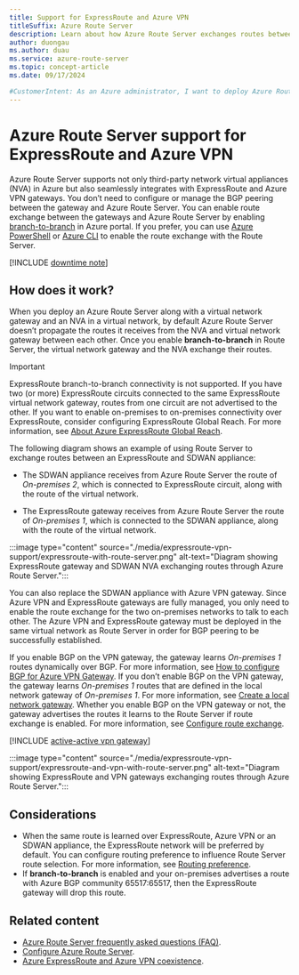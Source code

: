```yaml
---
title: Support for ExpressRoute and Azure VPN
titleSuffix: Azure Route Server
description: Learn about how Azure Route Server exchanges routes between network virtual appliances (NVA), Azure ExpressRoute gateways, and Azure VPN gateways.
author: duongau
ms.author: duau
ms.service: azure-route-server
ms.topic: concept-article
ms.date: 09/17/2024

#CustomerIntent: As an Azure administrator, I want to deploy Azure Route Server with ExpressRoute and Azure VPN so that routes can be exchanged between the two on-premises networks.
---
```


# Azure Route Server support for ExpressRoute and Azure VPN

Azure Route Server supports not only third-party network virtual appliances (NVA) in Azure but also seamlessly integrates with ExpressRoute and Azure VPN gateways. You don’t need to configure or manage the BGP peering between the gateway and Azure Route Server. You can enable route exchange between the gateways and Azure Route Server by enabling [branch-to-branch](configure-route-server.md?tabs=portal#configure-route-exchange) in Azure portal. If you prefer, you can use [Azure PowerShell](configure-route-server.md?tabs=powershell#configure-route-exchange) or [Azure CLI](configure-route-server.md?tabs=cli#configure-route-exchange) to enable the route exchange with the Route Server.

[!INCLUDE [downtime note](../../includes/route-server-note-vng-downtime.md)]

## How does it work?

When you deploy an Azure Route Server along with a virtual network gateway and an NVA in a virtual network, by default Azure Route Server doesn’t propagate the routes it receives from the NVA and virtual network gateway between each other. Once you enable **branch-to-branch** in Route Server, the virtual network gateway and the NVA exchange their routes.

> [!IMPORTANT] 
> ExpressRoute branch-to-branch connectivity is not supported. If you have two (or more) ExpressRoute circuits connected to the same ExpressRoute virtual network gateway, routes from one circuit are not advertised to the other. If you want to enable on-premises to on-premises connectivity over ExpressRoute, consider configuring ExpressRoute Global Reach. For more information, see [About Azure ExpressRoute Global Reach](../expressroute/expressroute-global-reach.md).

The following diagram shows an example of using Route Server to exchange routes between an ExpressRoute and SDWAN appliance:

- The SDWAN appliance receives from Azure Route Server the route of *On-premises 2*, which is connected to ExpressRoute circuit, along with the route of the virtual network.

- The ExpressRoute gateway receives from Azure Route Server the route of *On-premises 1*, which is connected to the SDWAN appliance, along with the route of the virtual network.

:::image type="content" source="./media/expressroute-vpn-support/expressroute-with-route-server.png" alt-text="Diagram showing ExpressRoute gateway and SDWAN NVA exchanging routes through Azure Route Server.":::

You can also replace the SDWAN appliance with Azure VPN gateway. Since Azure VPN and ExpressRoute gateways are fully managed, you only need to enable the route exchange for the two on-premises networks to talk to each other. The Azure VPN and ExpressRoute gateway must be deployed in the same virtual network as Route Server in order for BGP peering to be successfully established. 

If you enable BGP on the VPN gateway, the gateway learns *On-premises 1* routes dynamically over BGP. For more information, see [How to configure BGP for Azure VPN Gateway](../vpn-gateway/bgp-howto.md). If you don’t enable BGP on the VPN gateway, the gateway learns *On-premises 1* routes that are defined in the local network gateway of *On-premises 1*. For more information, see [Create a local network gateway](../vpn-gateway/tutorial-site-to-site-portal.md#LocalNetworkGateway). Whether you enable BGP on the VPN gateway or not, the gateway advertises the routes it learns to the Route Server if route exchange is enabled. For more information, see [Configure route exchange](configure-route-server.md?tabs=portal#configure-route-exchange).

[!INCLUDE [active-active vpn gateway](../../includes/route-server-note-vpn-gateway.md)]

:::image type="content" source="./media/expressroute-vpn-support/expressroute-and-vpn-with-route-server.png" alt-text="Diagram showing ExpressRoute and VPN gateways exchanging routes through Azure Route Server.":::

## Considerations
* When the same route is learned over ExpressRoute, Azure VPN or an SDWAN appliance, the ExpressRoute network will be preferred by default. You can configure routing preference to influence Route Server route selection. For more information, see [Routing preference](hub-routing-preference.md).
* If **branch-to-branch** is enabled and your on-premises advertises a route with Azure BGP community 65517:65517, then the ExpressRoute gateway will drop this route. 

## Related content

- [Azure Route Server frequently asked questions (FAQ)](route-server-faq.md).
- [Configure Azure Route Server](quickstart-configure-route-server-powershell.md).
- [Azure ExpressRoute and Azure VPN coexistence](../expressroute/how-to-configure-coexisting-gateway-portal.md?toc=/azure/route-server/toc.json).
